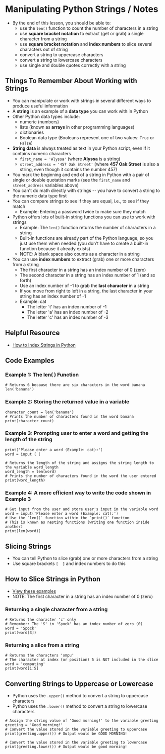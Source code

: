 # Manipulating Python Strings / Notes

- By the end of this lesson, you should be able to:
    - use the `len()` function to count the number of characters in a string
    - use **square bracket notation** to extract (get or grab) a single character from a string
    - use **square bracket notation** and **index numbers** to slice several characters out of string
    - convert a string to uppercase characters
    - convert a string to lowercase characters
    - use single and double quotes correctly with a string
 
## Things To Remember About Working with Strings

- You can manipulate or work with strings in several different ways to produce useful information
- A **string** is an example of a **data type** you can work with in Python
- Other Python data types include:
    -  numeric (numbers)
    -  lists (known as **arrays** in other programming languages)
    -  dictionaries
    -  Boolean data type (Booleans represent one of two values: `True` or `False`)
- **String data** is always treated as text in your Python script, even if it contains numeric characters
    -  `first_name = 'Alyssa'` (where **Alyssa** is a string)
    -  `street_address = '457 Oak Street'` (where **457 Oak Street** is also a string, even though it contains the number 457)
- You mark the beginning and end of a string in Python with a pair of single or double quotation marks  (see the `first_name` and `street_address` variables above)
- You can't do math directly with strings -- you have to convert a string to the numeric data type first
- You can compare strings to see if they are equal, i.e., to see if they match
    -  Example: Entering a password twice to make sure they match
- Python offers lots of built-in string functions you can use to work with strings
    - Example: The `len()` function returns the number of characters in a string
    - Built-in functions are already part of the Python language, so you just use them when needed (you don't have to create a built-in function because it already exists)
    - NOTE: A blank space also counts as a character in a string
- You can use **index numbers** to extract (grab) one or more characters from a string
    -  The first character in a string has an index number of 0 (zero)
    -  The second character in a string has an index number of 1 (and so forth)
    -  Use an index number of -1 to grab the **last character** in a string
    -  If you move from right to left in a string, the last character in your string has an index number of -1
    -  Example: cat
          - The letter 't' has an index number of -1
          - The letter 'a' has an index number of -2
          - The letter 'c' has an index number of -3
 
## Helpful Resource
- [How to Index Strings in Python](https://codingwithestefania.hashnode.dev/python-string-indexing-how-to-get-characters#heading-using-the-character)
 
## Code Examples

### Example 1: The len( ) Function

```
# Returns 6 because there are six characters in the word banana
len('banana')
```

### Example 2: Storing the returned value in a variable
```
character_count = len('banana')
# Prints the number of characters found in the word banana
print(character_count)
```

### Example 3: Prompting user to enter a word and getting the length of the string
```
print('Please enter a word (Example: cat):')
word = input ( )

# Returns the length of the string and assigns the string length to the variable word_length
word_length = len(word)
# Prints the number of characters found in the word the user entered
print(word_length)

```
### Example 4: A more efficient way to write the code shown in Example 3
```
# Get input from the user and store user's input in the variable word
word = input('Please enter a word (Example: cat):')
# Use the `len()` function within the `print()` function
# This is known as nesting functions (writing one function inside another)
print(len(word))
```

## Slicing Strings

- You can tell Python to slice (grab) one or more characters from a string
- Use square brackets `[  ]` and index numbers to do this

## How to Slice Strings in Python
- [View these examples](https://www.w3schools.com/python/python_strings_slicing.asp)
- NOTE: The first character in a string has an index number of 0 (zero)

### Returning a single character from a string
```
# Returns the character 'c' only
# Remember: The 'S' in 'Spock' has an index number of zero (0)
word = 'Spock'
print(word[3])
```


### Returning a slice from a string
```
# Returns the characters 'ompu'
# The character at index (or position) 5 is NOT included in the slice
word = 'computing'
print(word[1:5]
```

## Converting Strings to Uppercase or Lowercase

- Python uses the `.upper()` method to convert a string to uppercase characters
- Python uses the `.lower()` method to convert a string to lowercase characters

```
# Assign the string value of 'Good morning!' to the variable greeting
greeting = 'Good morning!'
# Convert the value stored in the variable greeting to uppercase
print(greeting.upper()) # Output would be GOOD MORNING!

# Convert the value stored in the variable greeting to lowercase
print(greeting.lower()) # Output would be good morning!
```

